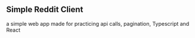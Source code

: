 ## Simple Reddit Client

a simple web app made for practicing api calls, pagination, Typescript and React
